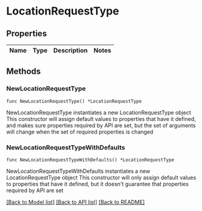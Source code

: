 # LocationRequestType

## Properties

Name | Type | Description | Notes
------------ | ------------- | ------------- | -------------

## Methods

### NewLocationRequestType

`func NewLocationRequestType() *LocationRequestType`

NewLocationRequestType instantiates a new LocationRequestType object
This constructor will assign default values to properties that have it defined,
and makes sure properties required by API are set, but the set of arguments
will change when the set of required properties is changed

### NewLocationRequestTypeWithDefaults

`func NewLocationRequestTypeWithDefaults() *LocationRequestType`

NewLocationRequestTypeWithDefaults instantiates a new LocationRequestType object
This constructor will only assign default values to properties that have it defined,
but it doesn't guarantee that properties required by API are set


[[Back to Model list]](../README.md#documentation-for-models) [[Back to API list]](../README.md#documentation-for-api-endpoints) [[Back to README]](../README.md)


